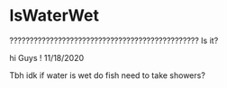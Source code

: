 # IsWaterWet
???????????????????????????????????????????????
Is it?


hi Guys ! 11/18/2020

Tbh idk if water is wet
do fish need to take showers?
